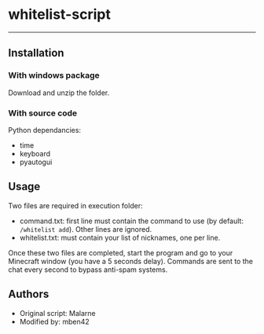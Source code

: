 # whitelist-script
***

## Installation
### With windows package
Download and unzip the folder.

### With source code
Python dependancies:
* time
* keyboard
* pyautogui


## Usage
Two files are required in execution folder:
* command.txt: first line must contain the command to use (by default: ```/whitelist add```). Other lines are ignored.
* whitelist.txt: must contain your list of nicknames, one per line.

Once these two files are completed, start the program and go to your Minecraft window (you have a 5 seconds delay). Commands are sent to the chat every second to bypass anti-spam systems.

## Authors
* Original script: Malarne
* Modified by: mben42